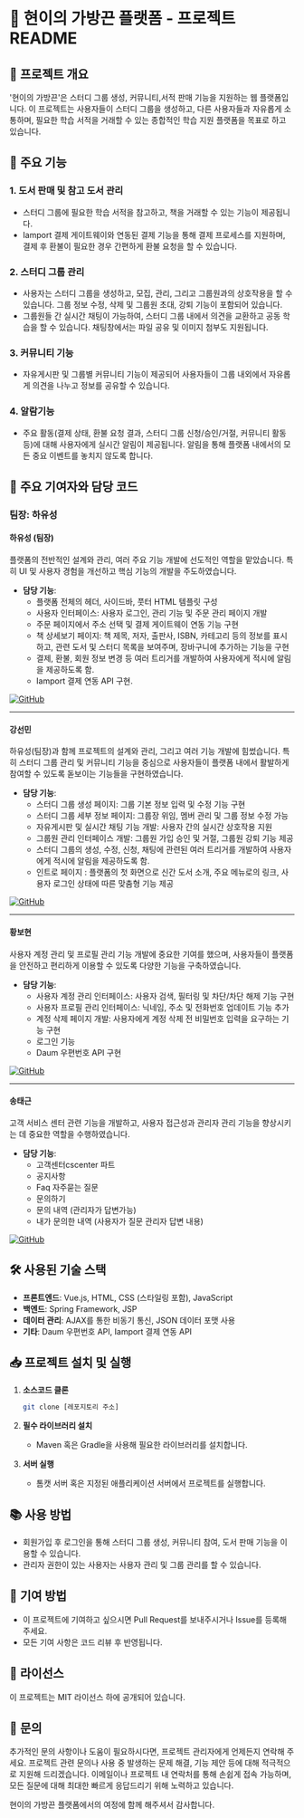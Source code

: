 # 🌟 현이의 가방끈 플랫폼 - 프로젝트 README

## 📝 프로젝트 개요

'현이의 가방끈'은 스터디 그룹 생성, 커뮤니티,서적 판매 기능을 지원하는 웹 플랫폼입니다. 이 프로젝트는 사용자들이 스터디 그룹을 생성하고, 다른 사용자들과 자유롭게 소통하며, 필요한 학습 서적을 거래할 수 있는 종합적인 학습 지원 플랫폼을 목표로 하고 있습니다.

## 🚀 주요 기능

### 1. **도서 판매 및 참고 도서 관리**
- 스터디 그룹에 필요한 학습 서적을 참고하고, 책을 거래할 수 있는 기능이 제공됩니다.
- Iamport 결제 게이트웨이와 연동된 결제 기능을 통해 결제 프로세스를 지원하며, 결제 후 환불이 필요한 경우 간편하게 환불 요청을 할 수 있습니다.
  
### 2. **스터디 그룹 관리**
- 사용자는 스터디 그룹을 생성하고, 모집, 관리, 그리고 그룹원과의 상호작용을 할 수 있습니다. 그룹 정보 수정, 삭제 및 그룹원 초대, 강퇴 기능이 포함되어 있습니다.
- 그룹원들 간 실시간 채팅이 가능하여, 스터디 그룹 내에서 의견을 교환하고 공동 학습을 할 수 있습니다. 채팅창에서는 파일 공유 및 이미지 첨부도 지원됩니다.

### 3. **커뮤니티 기능**
- 자유게시판 및 그룹별 커뮤니티 기능이 제공되어 사용자들이 그룹 내외에서 자유롭게 의견을 나누고 정보를 공유할 수 있습니다.

### 4. 알람기능 
- 주요 활동(결제 상태, 환불 요청 결과, 스터디 그룹 신청/승인/거절, 커뮤니티 활동 등)에 대해 사용자에게 실시간 알림이 제공됩니다. 알림을 통해 플랫폼 내에서의 모든 중요 이벤트를 놓치지 않도록 합니다.


## 👥 주요 기여자와 담당 코드

### 팀장: 하유성

#### **하유성** (팀장)
플랫폼의 전반적인 설계와 관리, 여러 주요 기능 개발에 선도적인 역할을 맡았습니다. 특히 UI 및 사용자 경험을 개선하고 핵심 기능의 개발을 주도하였습니다.

- **담당 기능**:
  - 플랫폼 전체의 헤더, 사이드바, 풋터 HTML 템플릿 구성
  - 사용자 인터페이스: 사용자 로그인, 관리 기능 및 주문 관리 페이지 개발
  - 주문 페이지에서 주소 선택 및 결제 게이트웨이 연동 기능 구현
  - 책 상세보기 페이지: 책 제목, 저자, 출판사, ISBN, 카테고리 등의 정보를 표시하고, 관련 도서 및 스터디 목록을 보여주며, 장바구니에 추가하는 기능을 구현
  - 결제, 환불, 회원 정보 변경 등 여러 트리거를 개발하여 사용자에게 적시에 알림을 제공하도록 함.
  - Iamport 결제 연동 API 구현.

[![GitHub](https://img.shields.io/badge/GitHub-haeyuseong-blue?logo=github)](https://github.com/haeyuseong)

---

#### **강선민**
하유성(팀장)과 함께 프로젝트의 설계와 관리, 그리고 여러 기능 개발에 힘썼습니다. 특히 스터디 그룹 관리 및 커뮤니티 기능을 중심으로 사용자들이 플랫폼 내에서 활발하게 참여할 수 있도록 돋보이는 기능들을 구현하였습니다.

- **담당 기능**:
  - 스터디 그룹 생성 페이지: 그룹 기본 정보 입력 및 수정 기능 구현
  - 스터디 그룹 세부 정보 페이지: 그룹장 위임, 멤버 관리 및 그룹 정보 수정 가능
  - 자유게시판 및 실시간 채팅 기능 개발: 사용자 간의 실시간 상호작용 지원
  - 그룹원 관리 인터페이스 개발: 그룹원 가입 승인 및 거절, 그룹원 강퇴 기능 제공
  - 스터디 그룹의 생성, 수정, 신청, 채팅에 관련된 여러 트리거를 개발하여 사용자에게 적시에 알림을 제공하도록 함.
  - 인트로 페이지 : 플랫폼의 첫 화면으로 신간 도서 소개, 주요 메뉴로의 링크, 사용자 로그인 상태에 따른 맞춤형 기능 제공
   
[![GitHub](https://img.shields.io/badge/GitHub-kangsunmin-blue?logo=github)](https://github.com/kangkangkangsm)

---

#### **황보현**
사용자 계정 관리 및 프로필 관리 기능 개발에 중요한 기여를 했으며, 사용자들이 플랫폼을 안전하고 편리하게 이용할 수 있도록 다양한 기능을 구축하였습니다.
- **담당 기능**:
  - 사용자 계정 관리 인터페이스: 사용자 검색, 필터링 및 차단/차단 해제 기능 구현
  - 사용자 프로필 관리 인터페이스: 닉네임, 주소 및 전화번호 업데이트 기능 추가
  - 계정 삭제 페이지 개발: 사용자에게 계정 삭제 전 비밀번호 입력을 요구하는 기능 구현
  - 로그인 기능
  - Daum 우편번호 API 구현

[![GitHub](https://img.shields.io/badge/GitHub-hwangbohyun-blue?logo=github)](https://github.com/hwangbohyun0219)

---

#### **송태근**
고객 서비스 센터 관련 기능을 개발하고, 사용자 접근성과 관리자 관리 기능을 향상시키는 데 중요한 역할을 수행하였습니다.
- **담당 기능**:
  - 고객센터cscenter 파트
  - 공지사항
  - Faq 자주묻는 질문
  - 문의하기
  - 문의 내역 (관리자가 답변가능)
  - 내가 문의한 내역 (사용자가 질문 관리자 답변 내용) 

[![GitHub](https://img.shields.io/badge/GitHub-songtaegeun-blue?logo=github)](https://github.com/songtaegeun)

## 🛠️ 사용된 기술 스택

- **프론트엔드**: Vue.js, HTML, CSS (스타일링 포함), JavaScript
- **백엔드**: Spring Framework, JSP
- **데이터 관리**: AJAX를 통한 비동기 통신, JSON 데이터 포맷 사용
- **기타**: Daum 우편번호 API, Iamport 결제 연동 API

## 📥 프로젝트 설치 및 실행

1. **소스코드 클론**
   ```bash
   git clone [레포지토리 주소]
   ```

2. **필수 라이브러리 설치**
   - Maven 혹은 Gradle을 사용해 필요한 라이브러리를 설치합니다.

3. **서버 실행**
   - 톰캣 서버 혹은 지정된 애플리케이션 서버에서 프로젝트를 실행합니다.

## 📚 사용 방법
- 회원가입 후 로그인을 통해 스터디 그룹 생성, 커뮤니티 참여, 도서 판매 기능을 이용할 수 있습니다.
- 관리자 권한이 있는 사용자는 사용자 관리 및 그룹 관리를 할 수 있습니다.

## 🤝 기여 방법
- 이 프로젝트에 기여하고 싶으시면 Pull Request를 보내주시거나 Issue를 등록해 주세요.
- 모든 기여 사항은 코드 리뷰 후 반영됩니다.

## 📜 라이선스
이 프로젝트는 MIT 라이선스 하에 공개되어 있습니다.

## 📧 문의
추가적인 문의 사항이나 도움이 필요하시다면, 프로젝트 관리자에게 언제든지 연락해 주세요. 프로젝트 관련 문의나 사용 중 발생하는 문제 해결, 기능 제안 등에 대해 적극적으로 지원해 드리겠습니다. 이메일이나 프로젝트 내 연락처를 통해 손쉽게 접속 가능하며, 모든 질문에 대해 최대한 빠르게 응답드리기 위해 노력하고 있습니다.

현이의 가방끈 플랫폼에서의 여정에 함께 해주셔서 감사합니다. 
